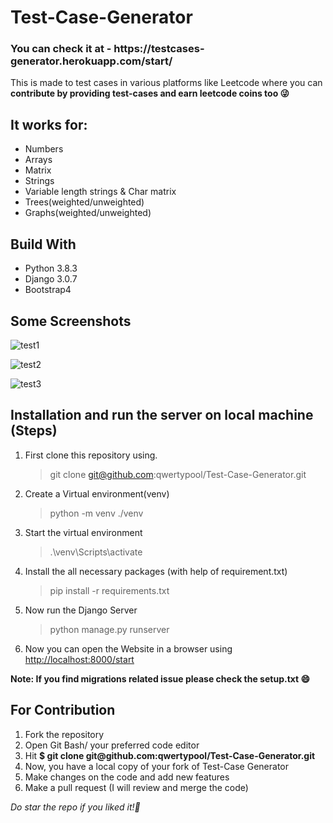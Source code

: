 # Test-Case-Generator

<h3>You can check it at - https://testcases-generator.herokuapp.com/start/</h3>
<p>This is made to test cases in various platforms like Leetcode where you can <strong>contribute by providing test-cases and earn leetcode coins too 😜</strong> </p>
<h2>It works for:</h2>
<ul> 
    <li>Numbers</li>
    <li>Arrays</li>
    <li>Matrix</li>
    <li>Strings</li>
    <li>Variable length strings & Char matrix</li>
    <li>Trees(weighted/unweighted)</li>
    <li>Graphs(weighted/unweighted)</li>
</ul>
<h2>Build With</h2>
<ul>
    <li>Python 3.8.3 </li>
    <li>Django 3.0.7 </li>
    <li>Bootstrap4</li>
</ul>
<h2>Some Screenshots</h2>

![test1](https://user-images.githubusercontent.com/36128196/93688534-1cbf2d80-fae4-11ea-8829-27feb38aad9b.png)

![test2](https://user-images.githubusercontent.com/36128196/93688541-352f4800-fae4-11ea-97f0-c250ca099201.png)

![test3](https://user-images.githubusercontent.com/36128196/93688563-52641680-fae4-11ea-9997-4c11e5af873b.png)

## Installation and run the server on local machine (Steps)

1. First clone this repository using.
   > git clone git@github.com:qwertypool/Test-Case-Generator.git
2. Create a Virtual environment(venv)
   > python -m venv ./venv
3. Start the virtual environment
   > .\venv\Scripts\activate
4. Install the all necessary packages (with help of requirement.txt)
   > pip install -r requirements.txt
5. Now run the Django Server
   > python manage.py runserver
6. Now you can open the Website in a browser using [http://localhost:8000/start](http://localhost:8000/start)

**Note: If you find migrations related issue please check the setup.txt :smile:**

<h2>For Contribution</h2>
<ol>
    <li>Fork the repository</li>
    <li>Open Git Bash/ your preferred code editor</li>
    <li>Hit <strong>$ git clone git@github.com:qwertypool/Test-Case-Generator.git</strong> </li>
    <li>Now, you have a local copy of your fork of Test-Case Generator</li>
    <li>Make changes on the code and add new features</li>
    <li>Make a pull request (I will review and merge the code)</li>
</ol>

*Do star the repo if you liked it!🤪*
